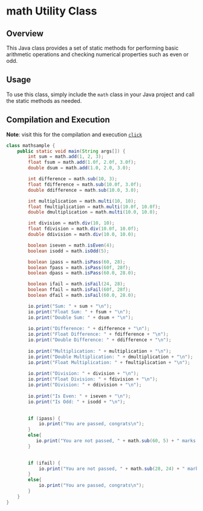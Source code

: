 # math Utility Class

## Overview
This Java class provides a set of static methods for performing basic arithmetic operations and checking numerical properties such as even or odd.

## Usage
To use this class, simply include the `math` class in your Java project and call the static methods as needed.

## Compilation and Execution

**Note**: visit this for the compilation and execution [`click`](https://github.com/MrTG-CodeBot/MyJava/blob/main/README.md#compilation-and-execution) 



```java
class mathsample {
    public static void main(String args[]) {
        int sum = math.add(1, 2, 3);
        float fsum = math.add(1.0f, 2.0f, 3.0f);
        double dsum = math.add(1.0, 2.0, 3.0);

        int difference = math.sub(10, 3);
        float fdifference = math.sub(10.0f, 3.0f);
        double ddifference = math.sub(10.0, 3.0);

        int multiplication = math.multi(10, 10);
        float fmultiplication = math.multi(10.0f, 10.0f);
        double dmultiplication = math.multi(10.0, 10.0);

        int division = math.div(10, 10);
        float fdivision = math.div(10.0f, 10.0f);
        double ddivision = math.div(10.0, 10.0);

        boolean iseven = math.isEven(4);
        boolean isodd = math.isOdd(5);

        boolean ipass = math.isPass(60, 28);
        boolean fpass = math.isPass(60f, 28f);
        boolean dpass = math.isPass(60.0, 28.0);

        boolean ifail = math.isFail(24, 28);
        boolean ffail = math.isFail(60f, 28f);
        boolean dfail = math.isFail(60.0, 28.0);

        io.print("Sum: " + sum + "\n");
        io.print("Float Sum: " + fsum + "\n");
        io.print("Double Sum: " + dsum + "\n");
        
        io.print("Difference: " + difference + "\n");
        io.print("Float Difference: " + fdifference + "\n");
        io.print("Double Difference: " + ddifference + "\n");
        
        io.print("Multiplication: " + multiplication + "\n");
        io.print("Double Multiplication: " + dmultiplication + "\n");
        io.print("Float Multiplication: " + fmultiplication + "\n");
        
        io.print("Division: " + division + "\n");
        io.print("Float Division: " + fdivision + "\n");
        io.print("Division: " + ddivision + "\n");
        
        io.print("Is Even: " + iseven + "\n");
        io.print("Is Odd: " + isodd + "\n");
        

        if (ipass) {
            io.print("You are passed, congrats\n");
        }
        else{
           io.print("You are not passed, " + math.sub(60, 5) + " marks for to win the exam.\n");
        }
        

        if (ifail) {
            io.print("You are not passed, " + math.sub(28, 24) + " marks for to win the exam.\n");
        }
        else{
            io.print("You are passed, congrats\n");
        }
    }
}
```
